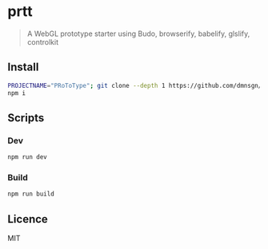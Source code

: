 prtt
=========================

> A WebGL prototype starter using Budo, browserify, babelify, glslify, controlkit

## Install
```bash
PROJECTNAME="PRoToType"; git clone --depth 1 https://github.com/dmnsgn/prtt.git $PROJECTNAME && cd $PROJECTNAME && rm -rf .git
npm i
```

## Scripts
### Dev

```bash
npm run dev
```

### Build

```bash
npm run build
```

## Licence

MIT
